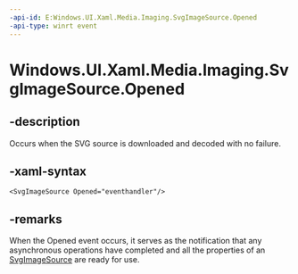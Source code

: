 ```yaml
---
-api-id: E:Windows.UI.Xaml.Media.Imaging.SvgImageSource.Opened
-api-type: winrt event
---
```


<!-- Event syntax.
public event TypedEventHandler Opened<SvgImageSource, SvgImageSourceOpenedEventArgs>
-->

# Windows.UI.Xaml.Media.Imaging.SvgImageSource.Opened

## -description
Occurs when the SVG source is downloaded and decoded with no failure.



## -xaml-syntax
```xaml
<SvgImageSource Opened="eventhandler"/>
```

## -remarks
When the Opened event occurs, it serves as the notification that any asynchronous operations have completed and all the properties of an [SvgImageSource](svgimagesource.md) are ready for use.


